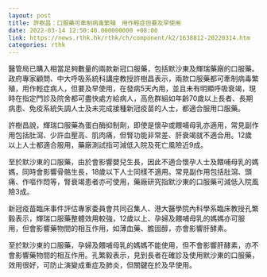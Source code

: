```yaml
---
layout: post
title: 許樹昌：口服藥可牽制病毒繁殖　用作輕症但要及早使用
date: 2022-03-14 12:50:40.000000000 +08:00
link: https://news.rthk.hk/rthk/ch/component/k2/1638812-20220314.htm
categories: rthk
---
```


醫管局已購入相當足夠數量的兩款新冠口服藥，包括默沙東及輝瑞藥廠的口服藥。政府專家顧問、中大呼吸系統科講座教授許樹昌表示，兩款口服藥都可牽制病毒繁殖，用作輕症病人，但要及早使用，在發病5天內用，並且未有明顯呼吸衰竭，現時在指定門診及院舍都可盡快處方給病人，高危群組如年齡70歲以上長者、長期病患、免疫系統失調人士及未完成接種新冠疫苗的人士，都適合服用口服藥。

許樹昌說，輝瑞口服藥為蛋白酶抑制劑，即使是懷孕或餵哺母乳亦適用，常見副作用包括肚瀉、少許血壓高、肌肉痛，但腎功能非常差、肝衰竭就不適合用。12歲以上人士都適合服用，藥廠測試指可減低入院及死亡風險近9成。

至於默沙東的口服藥，由於會影響嬰兒生長，因此不適合懷孕人士及餵哺母乳的媽媽，同時會影響骨骼生長，18歲以下人士同樣不適用。常見副作用包括肚瀉、頭痛、作嘔作悶等，腎衰竭患者亦可使用，藥廠研究指默沙東的口服藥可減低入院風險3成。

新冠疫苗臨床事件評估專家委員會共同召集人、港大醫學院內科學系臨床教授孔繁毅表示，輝瑞口服藥整體效用較強，12歲以上、孕婦及餵哺母乳的媽媽亦可服用，但會影響藥物間的相互作用，如薄血藥、膽固醇，亦會影響肝酵素。

至於默沙東的口服藥，孕婦及餵哺母乳的媽媽不能使用，但不會影響肝酵素，亦不會影響藥物間的相互作用。孔繁毅表示，見到長者在確診及使用默沙東的口服藥，效用很好，可防止演變成重症及肺炎，但關鍵在於及早使用。
